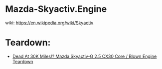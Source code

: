 # Mazda-Skyactiv.Engine
wiki: https://en.wikipedia.org/wiki/Skyactiv

# Teardown:
- [Dead At 30K Miles!? Mazda Skyactiv-G 2.5 CX30 Core / Blown Engine Teardown](https://youtu.be/72q69lb3njo)
